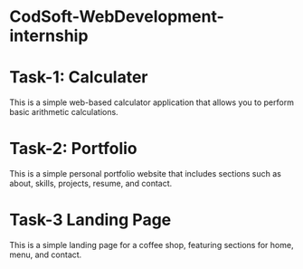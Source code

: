 # CodSoft-WebDevelopment-internship


# Task-1: Calculater 
This is a simple web-based calculator application that allows you to perform basic arithmetic calculations. 

# Task-2: Portfolio 
  This is a simple personal portfolio website that includes sections such as about, skills, projects, resume, and contact.

# Task-3 Landing Page
 This is a simple landing page for a coffee shop, featuring sections for home, menu, and contact. 
